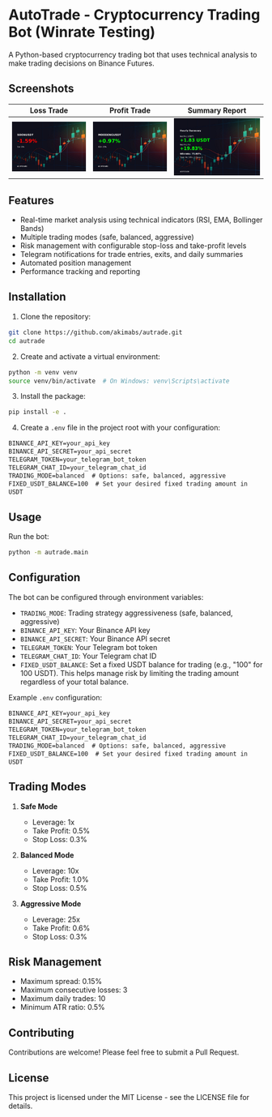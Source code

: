 # AutoTrade - Cryptocurrency Trading Bot (Winrate Testing)

A Python-based cryptocurrency trading bot that uses technical analysis to make trading decisions on Binance Futures.

## Screenshots

| Loss Trade                                                                                              | Profit Trade                                                                                                | Summary Report                                                                                                 |
| ------------------------------------------------------------------------------------------------------- | ----------------------------------------------------------------------------------------------------------- | -------------------------------------------------------------------------------------------------------------- |
| ![Loss Trade](https://raw.githubusercontent.com/akimabs/autrade/refs/heads/main/screenshoots/lose.jpeg) | ![Profit Trade](https://raw.githubusercontent.com/akimabs/autrade/refs/heads/main/screenshoots/profit.jpeg) | ![Summary Report](https://raw.githubusercontent.com/akimabs/autrade/refs/heads/main/screenshoots/summary.jpeg) |

## Features

- Real-time market analysis using technical indicators (RSI, EMA, Bollinger Bands)
- Multiple trading modes (safe, balanced, aggressive)
- Risk management with configurable stop-loss and take-profit levels
- Telegram notifications for trade entries, exits, and daily summaries
- Automated position management
- Performance tracking and reporting

## Installation

1. Clone the repository:

```bash
git clone https://github.com/akimabs/autrade.git
cd autrade
```

2. Create and activate a virtual environment:

```bash
python -m venv venv
source venv/bin/activate  # On Windows: venv\Scripts\activate
```

3. Install the package:

```bash
pip install -e .
```

4. Create a `.env` file in the project root with your configuration:

```env
BINANCE_API_KEY=your_api_key
BINANCE_API_SECRET=your_api_secret
TELEGRAM_TOKEN=your_telegram_bot_token
TELEGRAM_CHAT_ID=your_telegram_chat_id
TRADING_MODE=balanced  # Options: safe, balanced, aggressive
FIXED_USDT_BALANCE=100  # Set your desired fixed trading amount in USDT
```

## Usage

Run the bot:

```bash
python -m autrade.main
```

## Configuration

The bot can be configured through environment variables:

- `TRADING_MODE`: Trading strategy aggressiveness (safe, balanced, aggressive)
- `BINANCE_API_KEY`: Your Binance API key
- `BINANCE_API_SECRET`: Your Binance API secret
- `TELEGRAM_TOKEN`: Your Telegram bot token
- `TELEGRAM_CHAT_ID`: Your Telegram chat ID
- `FIXED_USDT_BALANCE`: Set a fixed USDT balance for trading (e.g., "100" for 100 USDT). This helps manage risk by limiting the trading amount regardless of your total balance.

Example `.env` configuration:

```env
BINANCE_API_KEY=your_api_key
BINANCE_API_SECRET=your_api_secret
TELEGRAM_TOKEN=your_telegram_bot_token
TELEGRAM_CHAT_ID=your_telegram_chat_id
TRADING_MODE=balanced  # Options: safe, balanced, aggressive
FIXED_USDT_BALANCE=100  # Set your desired fixed trading amount in USDT
```

## Trading Modes

1. **Safe Mode**

   - Leverage: 1x
   - Take Profit: 0.5%
   - Stop Loss: 0.3%

2. **Balanced Mode**

   - Leverage: 10x
   - Take Profit: 1.0%
   - Stop Loss: 0.5%

3. **Aggressive Mode**
   - Leverage: 25x
   - Take Profit: 0.6%
   - Stop Loss: 0.3%

## Risk Management

- Maximum spread: 0.15%
- Maximum consecutive losses: 3
- Maximum daily trades: 10
- Minimum ATR ratio: 0.5%

## Contributing

Contributions are welcome! Please feel free to submit a Pull Request.

## License

This project is licensed under the MIT License - see the LICENSE file for details.

